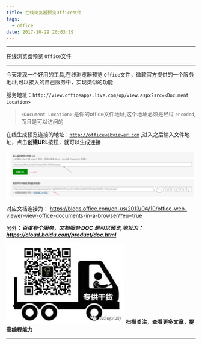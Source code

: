 ```yaml
---
title: 在线浏览器预览Office文件
tags:
  - office
date: 2017-10-29 20:03:19
---
```



-----------------------------------------------

在线浏览器预览 `Office`文件

------------------------------------------------

<!--more-->

今天发现一个好用的工具,在线浏览器预览 `Office`文件，微软官方提供的一个服务地址,可以接入的自己服务中，实现类似的功能

服务地址：`http://view.officeapps.live.com/op/view.aspx?src=<Document Location>`

>`<Document Location>`:是你的office文件地址,这个地址必须是经过 `encoded`,而且是可以访问的

在线生成预览连接的地址：[`http://officewebviewer.com`](http://officewebviewer.com) ,进入之后输入文件地址，点击**创建URL**按钮，就可以生成连接

![alt](/images/officeview/officewebview.jpeg)

对应文档连接为： https://blogs.office.com/en-us/2013/04/10/office-web-viewer-view-office-documents-in-a-browser/?eu=true

另外：***百度有个服务，文档服务 DOC 是可以预览,地址为：https://cloud.baidu.com/product/doc.html***

![alt](/images/Wechatcode.jpg)
**扫描关注，查看更多文章，提高编程能力**

--------------------------------------------------------------------------------

